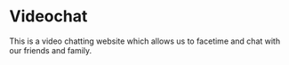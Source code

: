 # Videochat
This is a video chatting website which allows us to facetime and chat with our friends and family.
